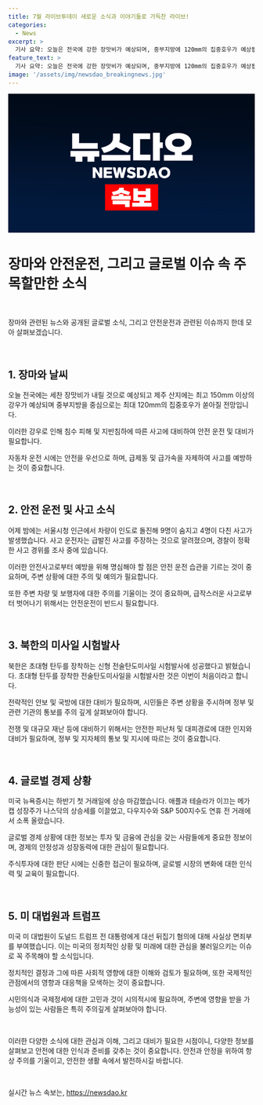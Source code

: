 ```yaml
---
title: 7월 라이브투데이 새로운 소식과 이야기들로 가득찬 라이브!
categories:
  - News
excerpt: >
  기사 요약: 오늘은 전국에 강한 장맛비가 예상되며, 중부지방에 120mm의 집중호우가 예상됩니다. 또한 서울에서는 차량이 인도로 돌진해 13명이 다쳤고, 북한이 초대형 탄두를 장착한 신형 전술탄도미사일을 시험발사했다고 밝혔습니다. 한편, 미국 뉴욕증시는 하반기 첫날 상승 마감하며, 트럼프 전 대통령은 대법원의 결정으로 사실상 면죄부를 받았습니다. #장마 #차량돌진 #초대형탄두 #시험발사 #뉴욕증시 #트럼프
feature_text: >
  기사 요약: 오늘은 전국에 강한 장맛비가 예상되며, 중부지방에 120mm의 집중호우가 예상됩니다. 또한 서울에서는 차량이 인도로 돌진해 13명이 다쳤고, 북한이 초대형 탄두를 장착한 신형 전술탄도미사일을 시험발사했다고 밝혔습니다. 한편, 미국 뉴욕증시는 하반기 첫날 상승 마감하며, 트럼프 전 대통령은 대법원의 결정으로 사실상 면죄부를 받았습니다. #장마 #차량돌진 #초대형탄두 #시험발사 #뉴욕증시 #트럼프
image: '/assets/img/newsdao_breakingnews.jpg'
---
```


<p><img src="/assets/img/newsdao_breakingnews.jpg" alt="ranknews 속보" /></p>

<h1>장마와 안전운전, 그리고 글로벌 이슈 속 주목할만한 소식</h1>

<p data-ke-size="size16">&nbsp;</p>

<p>장마와 관련된 뉴스와 공개된 글로벌 소식, 그리고 안전운전과 관련된 이슈까지 한데 모아 살펴보겠습니다. </p>

<p data-ke-size="size16">&nbsp;</p>

<h2 data-ke-size="size26">1. 장마와 날씨</h2>

<p>오늘 전국에는 세찬 장맛비가 내릴 것으로 예상되고 제주 산지에는 최고 150mm 이상의 강우가 예상되며 중부지방을 중심으로는 최대 120mm의 집중호우가 쏟아질 전망입니다.</p>

<p>이러한 강우로 인해 침수 피해 및 지반침하에 따른 사고에 대비하여 안전 운전 및 대비가 필요합니다.</p>

<p>자동차 운전 시에는 안전을 우선으로 하며, 급제동 및 급가속을 자제하여 사고를 예방하는 것이 중요합니다.</p>

<p data-ke-size="size16">&nbsp;</p>

<h2 data-ke-size="size26">2. 안전 운전 및 사고 소식</h2>

<p>어제 밤에는 서울시청 인근에서 차량이 인도로 돌진해 9명이 숨지고 4명이 다친 사고가 발생했습니다. 사고 운전자는 급발진 사고를 주장하는 것으로 알려졌으며, 경찰이 정확한 사고 경위를 조사 중에 있습니다.</p>

<p>이러한 안전사고로부터 예방을 위해 명심해야 할 점은 안전 운전 습관을 기르는 것이 중요하며, 주변 상황에 대한 주의 및 예의가 필요합니다.</p>

<p>또한 주변 차량 및 보행자에 대한 주의를 기울이는 것이 중요하며, 급작스러운 사고로부터 벗어나기 위해서는 안전운전이 반드시 필요합니다.</p>

<p data-ke-size="size16">&nbsp;</p>

<h2 data-ke-size="size26">3. 북한의 미사일 시험발사</h2>

<p>북한은 초대형 탄두를 장착하는 신형 전술탄도미사일 시험발사에 성공했다고 밝혔습니다. 초대형 탄두를 장착한 전술탄도미사일을 시험발사한 것은 이번이 처음이라고 합니다.</p>

<p>전략적인 안보 및 국방에 대한 대비가 필요하며, 시민들은 주변 상황을 주시하며 정부 및 관련 기관의 통보를 주의 깊게 살펴보아야 합니다.</p>

<p>전쟁 및 대규모 재난 등에 대비하기 위해서는 안전한 피난처 및 대피경로에 대한 인지와 대비가 필요하며, 정부 및 지자체의 통보 및 지시에 따르는 것이 중요합니다.</p>

<p data-ke-size="size16">&nbsp;</p>

<h2 data-ke-size="size26">4. 글로벌 경제 상황</h2>

<p>미국 뉴욕증시는 하반기 첫 거래일에 상승 마감했습니다. 애플과 테슬라가 이끄는 메가캡 성장주가 나스닥의 상승세를 이끌었고, 다우지수와 S&P 500지수도 연휴 전 거래에서 소폭 올랐습니다.</p>

<p>글로벌 경제 상황에 대한 정보는 투자 및 금융에 관심을 갖는 사람들에게 중요한 정보이며, 경제의 안정성과 성장동력에 대한 관심이 필요합니다.</p>

<p>주식투자에 대한 판단 시에는 신중한 접근이 필요하며, 글로벌 시장의 변화에 대한 인식력 및 교육이 필요합니다.</p>

<p data-ke-size="size16">&nbsp;</p>

<h2 data-ke-size="size26">5. 미 대법원과 트럼프</h2>

<p>미국 미 대법원이 도널드 트럼프 전 대통령에게 대선 뒤집기 혐의에 대해 사실상 면죄부를 부여했습니다. 이는 미국의 정치적인 상황 및 미래에 대한 관심을 불러일으키는 이슈로 꼭 주목해야 할 소식입니다.</p>

<p>정치적인 결정과 그에 따른 사회적 영향에 대한 이해와 검토가 필요하며, 또한 국제적인 관점에서의 영향과 대응책을 모색하는 것이 중요합니다.</p>

<p>시민의식과 국제정세에 대한 고민과 것이 시의적시에 필요하며, 주변에 영향을 받을 가능성이 있는 사람들은 특히 주의깊게 살펴보아야 합니다.</p>

<p data-ke-size="size16">&nbsp;</p>

<p>이러한 다양한 소식에 대한 관심과 이해, 그리고 대비가 필요한 시점이니, 다양한 정보를 살펴보고 안전에 대한 인식과 준비를 갖추는 것이 중요합니다. 안전과 안정을 위하여 항상 주의를 기울이고, 안전한 생활 속에서 발전하시길 바랍니다.</p>

<p data-ke-size="size16">&nbsp;</p>
실시간 뉴스 속보는, <a href="https://newsdao.kr" rel="dofollow">https://newsdao.kr</a>


